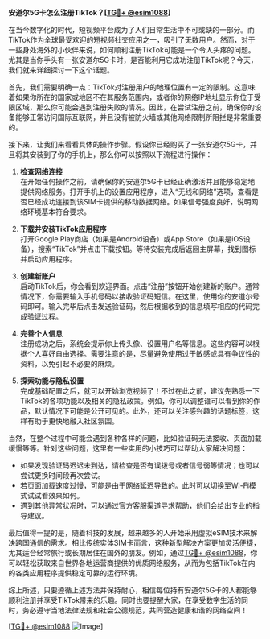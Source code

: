 **安道尔5G卡怎么注册TikTok？[[TG💪+ @esim1088](https://t.me/s/esim1088)]**

在当今数字化的时代，短视频平台成为了人们日常生活中不可或缺的一部分。而TikTok作为全球最受欢迎的短视频社交应用之一，吸引了无数用户。然而，对于一些身处海外的小伙伴来说，如何顺利注册TikTok可能是一个令人头疼的问题。尤其是当你手头有一张安道尔5G卡时，是否能利用它成功注册TikTok呢？今天，我们就来详细探讨一下这个话题。

首先，我们需要明确一点：TikTok对注册用户的地理位置有一定的限制。这意味着如果你所在的国家或地区不在其服务范围内，或者你的网络IP地址显示你位于受限区域，那么你可能会遇到注册失败的情况。因此，在尝试注册之前，确保你的设备能够正常访问国际互联网，并且没有被防火墙或其他网络限制所阻拦是非常重要的。

接下来，让我们来看看具体的操作步骤。假设你已经购买了一张安道尔5G卡，并且将其安装到了你的手机上，那么你可以按照以下流程进行操作：

1. **检查网络连接**  
   在开始任何操作之前，请确保你的安道尔5G卡已经正确激活并且能够稳定地提供网络服务。打开手机上的设置应用程序，进入“无线和网络”选项，查看是否已经成功连接到该SIM卡提供的移动数据网络。如果信号强度良好，说明网络环境基本符合要求。

2. **下载并安装TikTok应用程序**  
   打开Google Play商店（如果是Android设备）或App Store（如果是iOS设备），搜索“TikTok”并点击下载按钮。等待安装完成后返回主屏幕，找到图标并启动应用程序。

3. **创建新账户**  
   启动TikTok后，你会看到欢迎界面。点击“注册”按钮开始创建新的账户。通常情况下，你需要输入手机号码以接收验证码短信。在这里，使用你的安道尔号码即可。输入完毕后点击发送验证码，然后根据收到的信息填写相应的代码完成验证过程。

4. **完善个人信息**  
   注册成功之后，系统会提示你上传头像、设置用户名等信息。这些内容可以根据个人喜好自由选择。需要注意的是，尽量避免使用过于敏感或具有争议性的资料，以免引起不必要的麻烦。

5. **探索功能与隐私设置**  
   完成基础配置之后，就可以开始浏览视频了！不过在此之前，建议先熟悉一下TikTok的各项功能以及相关的隐私政策。例如，你可以调整谁可以看到你的作品，默认情况下可能是公开可见的。此外，还可以关注感兴趣的话题标签，这样有助于更快地融入社区氛围。

当然，在整个过程中可能会遇到各种各样的问题，比如验证码无法接收、页面加载缓慢等等。针对这些问题，这里有一些实用的小技巧可以帮助大家解决问题：

- 如果发现验证码迟迟未到达，请检查是否有误拨号或者信号弱等情况；也可以尝试更换时间段再次尝试。
- 若页面加载速度过慢，可能是由于网络延迟导致的。此时可以切换至Wi-Fi模式试试看效果如何。
- 遇到其他异常状况时，可以通过官方客服渠道寻求帮助，他们会给出专业的指导建议。

最后值得一提的是，随着科技的发展，越来越多的人开始采用虚拟eSIM技术来解决跨国通信的需求。相比传统实体SIM卡而言，这种新型解决方案更加灵活便捷，尤其适合经常旅行或长期居住在国外的朋友。例如，通过[TG💪+ @esim1088](https://t.me/s/esim1088)，你可以轻松获取来自世界各地运营商提供的优质网络服务，从而为包括TikTok在内的各类应用程序提供稳定可靠的运行环境。

综上所述，只要遵循上述方法并保持耐心，相信每位持有安道尔5G卡的人都能够顺利注册并享受TikTok带来的乐趣。同时也要提醒大家，在享受数字生活的同时，务必遵守当地法律法规和社会公德规范，共同营造健康和谐的网络空间！

[[TG💪+ @esim1088](https://t.me/s/esim1088) ![Image](https://i.postimg.cc/4NQfJmqS/Snipaste-2025-05-13-00-14-12.png)]